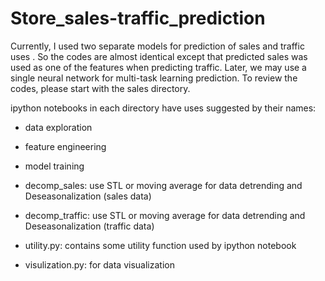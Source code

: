 # Store_sales-traffic_prediction

Currently, I used two separate models for prediction of sales and traffic uses . So the codes are almost identical except that predicted sales was used as one of the features when predicting traffic. Later, we may use a single neural network for multi-task learning prediction.
To review the codes, please start with the sales directory.

ipython notebooks in each directory have uses suggested by their names:
- data exploration
- feature engineering
- model training


- decomp_sales: use STL or moving average for data detrending and Deseasonalization (sales data)
- decomp_traffic: use STL or moving average for data detrending and Deseasonalization (traffic data)
- utility.py:  contains some utility function used by ipython notebook
- visulization.py: for data visualization

